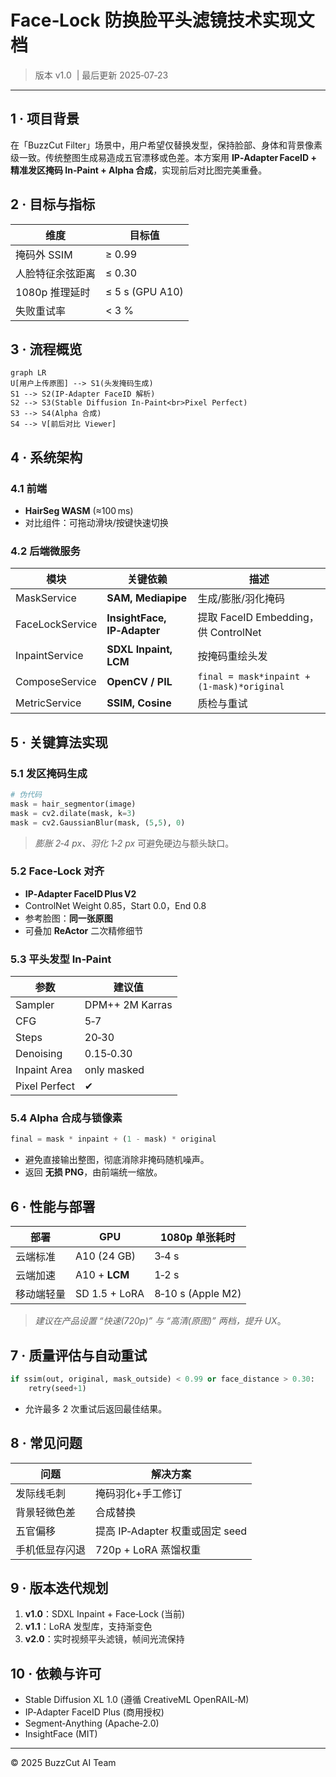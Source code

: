 # Face‑Lock 防换脸平头滤镜技术实现文档  
> 版本 v1.0  | 最后更新 2025‑07‑23  

---

## 1 · 项目背景  
在「BuzzCut Filter」场景中，用户希望仅替换发型，保持脸部、身体和背景像素级一致。传统整图生成易造成五官漂移或色差。本方案用 **IP‑Adapter FaceID + 精准发区掩码 In‑Paint + Alpha 合成**，实现前后对比图完美重叠。

## 2 · 目标与指标  

| 维度 | 目标值 |
| --- | --- |
| 掩码外 SSIM | ≥ 0.99 |
| 人脸特征余弦距离 | ≤ 0.30 |
| 1080p 推理延时 | ≤ 5 s (GPU A10) |
| 失败重试率 | < 3 % |

## 3 · 流程概览  
```mermaid
graph LR
U[用户上传原图] --> S1(头发掩码生成)
S1 --> S2(IP‑Adapter FaceID 解析)
S2 --> S3(Stable Diffusion In‑Paint<br>Pixel Perfect)
S3 --> S4(Alpha 合成)
S4 --> V[前后对比 Viewer]
```

## 4 · 系统架构  

### 4.1 前端  
- **HairSeg WASM** (≈100 ms)   
- 对比组件：可拖动滑块/按键快速切换  

### 4.2 后端微服务  
| 模块 | 关键依赖 | 描述 |
| --- | --- | --- |
| MaskService | **SAM, Mediapipe** | 生成/膨胀/羽化掩码 |
| FaceLockService | **InsightFace, IP‑Adapter** | 提取 FaceID Embedding，供 ControlNet |
| InpaintService | **SDXL Inpaint, LCM** | 按掩码重绘头发 |
| ComposeService | **OpenCV / PIL** | `final = mask*inpaint + (1‑mask)*original` |
| MetricService | **SSIM, Cosine** | 质检与重试 |

## 5 · 关键算法实现  

### 5.1 发区掩码生成  
```python
# 伪代码
mask = hair_segmentor(image)
mask = cv2.dilate(mask, k=3)
mask = cv2.GaussianBlur(mask, (5,5), 0)
```
> *膨胀 2‑4 px、羽化 1‑2 px* 可避免硬边与额头缺口。

### 5.2 Face‑Lock 对齐  
- **IP‑Adapter FaceID Plus V2**  
- ControlNet Weight 0.85，Start 0.0，End 0.8  
- 参考脸图：**同一张原图**  
- 可叠加 **ReActor** 二次精修细节  

### 5.3 平头发型 In‑Paint  
| 参数 | 建议值 |
| --- | --- |
| Sampler | DPM++ 2M Karras |
| CFG | 5‑7 |
| Steps | 20‑30 |
| Denoising | 0.15‑0.30 |
| Inpaint Area | only masked |
| Pixel Perfect | ✔ |


### 5.4 Alpha 合成与锁像素  
```python
final = mask * inpaint + (1 - mask) * original
```
- 避免直接输出整图，彻底消除非掩码随机噪声。  
- 返回 **无损 PNG**，由前端统一缩放。

## 6 · 性能与部署  

| 部署 | GPU | 1080p 单张耗时 |
| --- | --- | --- |
| 云端标准 | A10 (24 GB) | 3‑4 s |
| 云端加速 | A10 + **LCM** | 1‑2 s |
| 移动端轻量 | SD 1.5 + LoRA | 8‑10 s (Apple M2) |

> *建议在产品设置 “快速(720p)” 与 “高清(原图)” 两档，提升 UX*。

## 7 · 质量评估与自动重试  
```python
if ssim(out, original, mask_outside) < 0.99 or face_distance > 0.30:
    retry(seed+1)
```
- 允许最多 2 次重试后返回最佳结果。

## 8 · 常见问题  

| 问题 | 解决方案 |
| --- | --- |
| 发际线毛刺 | 掩码羽化+手工修订 |
| 背景轻微色差 | 合成替换 | 
| 五官偏移 | 提高 IP‑Adapter 权重或固定 seed |
| 手机低显存闪退 | 720p + LoRA 蒸馏权重 |

## 9 · 版本迭代规划  
1. **v1.0**：SDXL Inpaint + Face‑Lock (当前)  
2. **v1.1**：LoRA 发型库，支持渐变色  
3. **v2.0**：实时视频平头滤镜，帧间光流保持  

## 10 · 依赖与许可  
- Stable Diffusion XL 1.0 (遵循 CreativeML OpenRAIL‑M)  
- IP‑Adapter FaceID Plus (商用授权)  
- Segment‑Anything (Apache‑2.0)  
- InsightFace (MIT)  

---

© 2025 BuzzCut AI Team  
